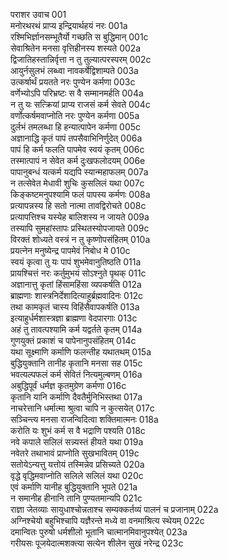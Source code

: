 पराशर उवाच	001  
मनोरथरथं प्राप्य इन्द्रियार्थहयं नरः	001a  
रश्मिभिर्ज्ञानसम्भूतैर्यो गच्छति स बुद्धिमान्	001c  
सेवाश्रितेन मनसा वृत्तिहीनस्य शस्यते	002a  
द्विजातिहस्तान्निर्वृत्ता न तु तुल्यात्परस्परम्	002c  
आयुर्नसुलभं लब्ध्वा नावकर्षेद्विशाम्पते	003a  
उत्कर्षार्थं प्रयतते नरः पुण्येन कर्मणा	003c  
वर्णेभ्योऽपि परिभ्रष्टः स वै सम्मानमर्हति	004a  
न तु यः सत्क्रियां प्राप्य राजसं कर्म सेवते	004c  
वर्णोत्कर्षमवाप्नोति नरः पुण्येन कर्मणा	005a  
दुर्लभं तमलब्धा हि हन्यात्पापेन कर्मणा	005c  
अज्ञानाद्धि कृतं पापं तपसैवाभिनिर्णुदेत्	006a  
पापं हि कर्म फलति पापमेव स्वयं कृतम्	006c  
तस्मात्पापं न सेवेत कर्म दुःखफलोदयम्	006e  
पापानुबन्धं यत्कर्म यद्यपि स्यान्महाफलम्	007a  
न तत्सेवेत मेधावी शुचिः कुसलिलं यथा	007c  
किङ्कष्टमनुपश्यामि फलं पापस्य कर्मणः	008a  
प्रत्यापन्नस्य हि सतो नात्मा तावद्विरोचते	008c  
प्रत्यापत्तिश्च यस्येह बालिशस्य न जायते	009a  
तस्यापि सुमहांस्तापः प्रस्थितस्योपजायते	009c  
विरक्तं शोध्यते वस्त्रं न तु कृष्णोपसंहितम्	010a  
प्रयत्नेन मनुष्येन्द्र पापमेवं निबोध मे	010c  
स्वयं कृत्वा तु यः पापं शुभमेवानुतिष्ठति	011a  
प्रायश्चित्तं नरः कर्तुमुभयं सोऽश्नुते पृथक्	011c  
अज्ञानात्तु कृतां हिंसामहिंसा व्यपकर्षति	012a  
ब्राह्मणाः शास्त्रनिर्देशादित्याहुर्ब्रह्मवादिनः	012c  
तथा कामकृतं चास्य विहिंसैवापकर्षति	013a  
इत्याहुर्धर्मशास्त्रज्ञा ब्राह्मणा वेदपारगाः	013c  
अहं तु तावत्पश्यामि कर्म यद्वर्तते कृतम्	014a  
गुणयुक्तं प्रकाशं च पापेनानुपसंहितम्	014c  
यथा सूक्ष्माणि कर्माणि फलन्तीह यथातथम्	015a  
बुद्धियुक्तानि तानीह कृतानि मनसा सह	015c  
भवत्यल्पफलं कर्म सेवितं नित्यमुल्बणम्	016a  
अबुद्धिपूर्वं धर्मज्ञ कृतमुग्रेण कर्मणा	016c  
कृतानि यानि कर्माणि दैवतैर्मुनिभिस्तथा	017a  
नाचरेत्तानि धर्मात्मा श्रुत्वा चापि न कुत्सयेत्	017c  
सञ्चिन्त्य मनसा राजन्विदित्वा शक्तिमात्मनः	018a  
करोति यः शुभं कर्म स वै भद्राणि पश्यति	018c  
नवे कपाले सलिलं सन्न्यस्तं हीयते यथा	019a  
नवेतरे तथाभावं प्राप्नोति सुखभावितम्	019c  
सतोयेऽन्यत्तु यत्तोयं तस्मिन्नेव प्रसिच्यते	020a  
वृद्धे वृद्धिमवाप्नोति सलिले सलिलं यथा	020c  
एवं कर्माणि यानीह बुद्धियुक्तानि भूपते	021a  
न समानीह हीनानि तानि पुण्यतमान्यपि	021c  
राज्ञा जेतव्याः सायुधाश्चोन्नताश्च सम्यक्कर्तव्यं पालनं च प्रजानाम्	022a  
अग्निश्चेयो बहुभिश्चापि यज्ञैरन्ते मध्ये वा वनमाश्रित्य स्थेयम्	022c  
दमान्वितः पुरुषो धर्मशीलो भूतानि चात्मानमिवानुपश्येत्	023a  
गरीयसः पूजयेदात्मशक्त्या सत्येन शीलेन सुखं नरेन्द्र	023c  

